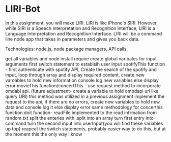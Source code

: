 # LIRI-Bot
In this assignment, you will make LIRI. LIRI is like iPhone's SIRI. However, while SIRI is a Speech Interpretation and Recognition Interface, LIRI is a Language Interpretation and Recognition Interface. LIRI will be a command line node app that takes in parameters and gives you back data.

Technologies: node.js, node package managers, API calls.















get all variables and node install require
create global varibales for input arguments
first switch statement to establsih user input
spotifyThis function -
  first authenticate with spotify API, 
  Create the search of the spotify and input,
  loop through array and display required content, 
  create new varoables to hold new information
  console log new variables
  else display error 
 movieThis function/concertThis -
  use request method to incorporate omdabi api. (future adjustment- create a variable to hold ombdapi url like query URl)
  this method was utilized in a previous assignment
  implement the request to the api, if there are no errors, create new variables to hold new data and console log it
  else display error
  same methodology for concerthis function
doit function-
  readFile implemented to the read infrmation from random.txt
  split the enteries with .split into an array
  turn first entry into command
  turn the second input into userInput{you will find these variables up top}
  reapeat the switch statements, probably easier way to do this, but at the moment this the only way i know
  
  
